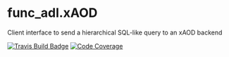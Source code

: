 # func_adl.xAOD
 Client interface to send a hierarchical SQL-like query to an xAOD backend

[![Travis Build Badge](https://travis-ci.org/iris-hep/func_adl.xAOD.svg?branch=master)](https://travis-ci.org/iris-hep/func_adl.xAOD)
[![Code Coverage](https://codecov.io/gh/iris-hep/func_adl.xAOD/graph/badge.svg)](https://codecov.io/gh/iris-hep/func_adl.xAOD)
